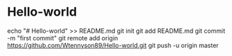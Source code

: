 # Hello-world
echo "# Hello-world" >> README.md
git init
git add README.md
git commit -m "first commit"
git remote add origin https://github.com/Wtennyson89/Hello-world.git
git push -u origin master
